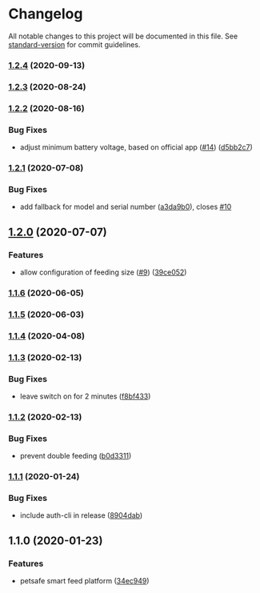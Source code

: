 # Changelog

All notable changes to this project will be documented in this file. See [standard-version](https://github.com/conventional-changelog/standard-version) for commit guidelines.

### [1.2.4](https://github.com/dgreif/homebridge-petsafe-smart-feed/compare/v1.2.3...v1.2.4) (2020-09-13)

### [1.2.3](https://github.com/dgreif/homebridge-petsafe-smart-feed/compare/v1.2.2...v1.2.3) (2020-08-24)

### [1.2.2](https://github.com/dgreif/homebridge-petsafe-smart-feed/compare/v1.2.1...v1.2.2) (2020-08-16)


### Bug Fixes

* adjust minimum battery voltage, based on official app ([#14](https://github.com/dgreif/homebridge-petsafe-smart-feed/issues/14)) ([d5bb2c7](https://github.com/dgreif/homebridge-petsafe-smart-feed/commit/d5bb2c721df388da2617b94941ab97063641bf74))

### [1.2.1](https://github.com/dgreif/homebridge-petsafe-smart-feed/compare/v1.2.0...v1.2.1) (2020-07-08)


### Bug Fixes

* add fallback for model and serial number ([a3da9b0](https://github.com/dgreif/homebridge-petsafe-smart-feed/commit/a3da9b0ca88576ae81f90d1520e858bae9da6629)), closes [#10](https://github.com/dgreif/homebridge-petsafe-smart-feed/issues/10)

## [1.2.0](https://github.com/dgreif/homebridge-petsafe-smart-feed/compare/v1.1.6...v1.2.0) (2020-07-07)


### Features

* allow configuration of feeding size ([#9](https://github.com/dgreif/homebridge-petsafe-smart-feed/issues/9)) ([39ce052](https://github.com/dgreif/homebridge-petsafe-smart-feed/commit/39ce0523f76e394182d5f9786be653715473d9c6))

### [1.1.6](https://github.com/dgreif/homebridge-petsafe-smart-feed/compare/v1.1.5...v1.1.6) (2020-06-05)

### [1.1.5](https://github.com/dgreif/homebridge-petsafe-smart-feed/compare/v1.1.4...v1.1.5) (2020-06-03)

### [1.1.4](https://github.com/dgreif/homebridge-petsafe-smart-feed/compare/v1.1.3...v1.1.4) (2020-04-08)

### [1.1.3](https://github.com/dgreif/homebridge-petsafe-smart-feed/compare/v1.1.2...v1.1.3) (2020-02-13)


### Bug Fixes

* leave switch on for 2 minutes ([f8bf433](https://github.com/dgreif/homebridge-petsafe-smart-feed/commit/f8bf4337a4d83b055fcc1080460ed244e2aa080f))

### [1.1.2](https://github.com/dgreif/homebridge-petsafe-smart-feed/compare/v1.1.1...v1.1.2) (2020-02-13)


### Bug Fixes

* prevent double feeding ([b0d3311](https://github.com/dgreif/homebridge-petsafe-smart-feed/commit/b0d331137d5bd5b5ba0e3832a639ff8d582ace92))

### [1.1.1](https://github.com/dgreif/homebridge-petsafe-smart-feed/compare/v1.1.0...v1.1.1) (2020-01-24)


### Bug Fixes

* include auth-cli in release ([8904dab](https://github.com/dgreif/homebridge-petsafe-smart-feed/commit/8904dab16c154895ac10727bd0f1059a9d054e0a))

## 1.1.0 (2020-01-23)


### Features

* petsafe smart feed platform ([34ec949](https://github.com/dgreif/homebridge-petsafe-smart-feed/commit/34ec94932443ec67c3a0e2aa73afc323447f0d69))
